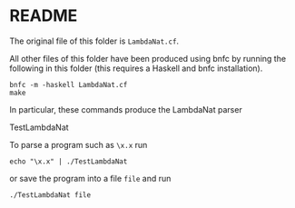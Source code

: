 # README

The original file of this folder is `LambdaNat.cf`.

All other files of this folder have been produced using bnfc by running the following in this folder (this requires a Haskell and bnfc installation).

    bnfc -m -haskell LambdaNat.cf
    make
    
In particular, these commands produce the LambdaNat parser 

   TestLambdaNat
   
To parse a program such as `\x.x` run

    echo "\x.x" | ./TestLambdaNat
    
or save the program into a file `file` and run

    ./TestLambdaNat file

